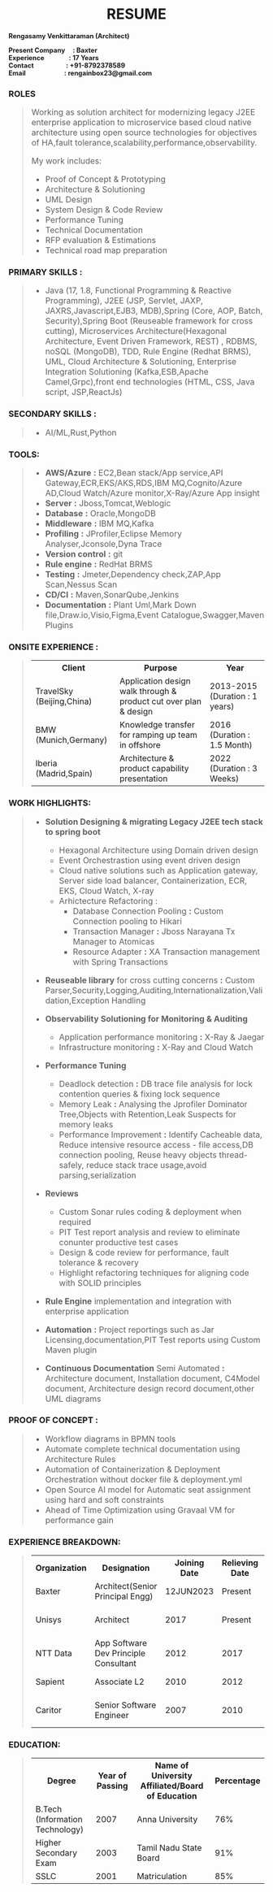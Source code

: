 <h1 align="center">RESUME</h1>
<h2 align="left" style="font-size: 0.8rem;">
<p>Rengasamy Venkittaraman (Architect)</p>
Present Company &nbsp;&nbsp;&nbsp;&nbsp;:&nbsp;Baxter
<br>Experience&nbsp;&nbsp;&nbsp;&nbsp;&nbsp;&nbsp;&nbsp;&nbsp;&nbsp;&nbsp;&nbsp;&nbsp;&nbsp;&nbsp;&nbsp;&nbsp;: 17 Years
<br>Contact &nbsp;&nbsp;&nbsp;&nbsp;&nbsp;&nbsp;&nbsp;&nbsp;&nbsp;&nbsp;&nbsp;&nbsp;&nbsp;&nbsp;&nbsp;&nbsp;&nbsp;&nbsp;&nbsp;&nbsp;:&nbsp;+91-8792378589 
<br>Email &nbsp;&nbsp;&nbsp;&nbsp;&nbsp;&nbsp;&nbsp;&nbsp;&nbsp;&nbsp;&nbsp;&nbsp;&nbsp;&nbsp;&nbsp;&nbsp;&nbsp;&nbsp;&nbsp;&nbsp;&nbsp;&nbsp;&nbsp;&nbsp;: rengainbox23@gmail.com</p>
 </h2>

<h3 align="left">ROLES</h3>
<blockquote style="font-size: 1rem;">

Working as solution architect for modernizing legacy J2EE enterprise application to microservice based cloud native architecture using open source technologies for objectives of HA,fault tolerance,scalability,performance,observability.

My work includes:

- Proof of Concept & Prototyping
-   Architecture & Solutioning
-   UML Design
-   System Design & Code Review
-   Performance Tuning
-   Technical Documentation
-   RFP evaluation & Estimations
-   Technical road map preparation
</blockquote >

<h3 align="left">PRIMARY SKILLS :</h3>

<blockquote style="font-size: 1rem;">

- Java (17, 1.8, Functional Programming & Reactive Programming), J2EE (JSP, Servlet, JAXP, JAXRS,Javascript,EJB3, MDB),Spring (Core, AOP, Batch, Security),Spring Boot (Reuseable framework for cross cutting), Microservices Architecture(Hexagonal Architecture, Event Driven Framework, REST) , RDBMS, noSQL (MongoDB), TDD, Rule Engine (Redhat BRMS), UML, Cloud Architecture & Solutioning, Enterprise Integration Solutioning (Kafka,ESB,Apache Camel,Grpc),front end technologies (HTML, CSS, Java script, JSP,ReactJs)

</blockquote >         



<h3 align="left">SECONDARY SKILLS :</h3>

<blockquote style="font-size: 1rem;">

- AI/ML,Rust,Python

</blockquote > 

<h3 align="left">TOOLS:</h3>


<blockquote style="font-size: 1rem;">

-   **AWS/Azure** **:** EC2,Bean stack/App service,API Gateway,ECR,EKS/AKS,RDS,IBM MQ,Cognito/Azure AD,Cloud Watch/Azure monitor,X-Ray/Azure App insight
-   **Server** **:** Jboss,Tomcat,Weblogic
-   **Database** **:** Oracle,MongoDB
-   **Middleware** **:** IBM MQ,Kafka
-   **Profiling** **:** JProfiler,Eclipse Memory Analyser,Jconsole,Dyna Trace
-   **Version control** **:** git
-   **Rule engine** **:** RedHat BRMS
-   **Testing** **:** Jmeter,Dependency check,ZAP,App Scan,Nessus Scan
-   **CD/CI** **:** Maven,SonarQube,Jenkins
-   **Documentation** **:** Plant Uml,Mark Down file,Draw.io,Visio,Figma,Event Catalogue,Swagger,Maven Plugins

</blockquote>

<h3 align="left">ONSITE EXPERIENCE :</h3>

<blockquote style="font-size: 1rem;">
  <table>
  <tr>
    <th>Client</th>
    <th>Purpose</th>
    <th>Year</th>
  </tr>
  <tr>
    <td>TravelSky (Beijing,China)</td>
    <td>Application design walk through & product cut over plan & design</td> 
    <td>2013-2015 (Duration : 1 years)</td>
  </tr>
  <tr>
    <td>BMW (Munich,Germany)</td>
    <td>Knowledge transfer for ramping up team in offshore</td> 
    <td>2016 (Duration : 1.5 Month)</td>
  </tr>
<tr>
    <td>Iberia (Madrid,Spain)</td>
    <td>Architecture & product capability presentation</td> 
    <td>2022 (Duration : 3 Weeks)</td>
  </tr>
</table> 
</blockquote>

<h3 align="left">WORK HIGHLIGHTS:</h3>
<blockquote style="font-size: 1rem;">

-   **Solution Designing & migrating Legacy J2EE tech stack to spring boot**
    -    Hexagonal Architecture using Domain driven design
    -    Event Orchestrastion using event driven design
    -    Cloud native solutions such as Application gateway, Server side load balancer, Containerization, ECR, EKS, Cloud Watch, X-ray
    -    Arhictecture Refactoring :
            - Database Connection Pooling **:** Custom Connection pooling to Hikari
            -    Transaction Manager **:** Jboss Narayana Tx Manager to Atomicas
            -    Resource Adapter **:** XA Transaction management with Spring Transactions

-  **Reuseable library** for cross cutting concerns **:** Custom Parser,Security,Logging,Auditing,Internationalization,Validation,Exception Handling

-   **Observability Solutioning for Monitoring & Auditing**
    - Application performance monitoring **:** X-Ray & Jaegar
    - Infrastructure monitoring **:** X-Ray and Cloud Watch
-    **Performance Tuning**
       - Deadlock detection **:** DB trace file analysis for lock contention queries & fixing lock sequence
       - Memory Leak **:** Analysing the Jprofiler Dominator Tree,Objects with Retention,Leak Suspects for memory leaks
       - Performance Improvement **:** Identify Cacheable data, Reduce intensive resource access - file access,DB connection pooling, Reuse heavy objects thread-safely, reduce stack trace usage,avoid parsing,serialization
-    **Reviews**

      - Custom Sonar rules coding & deployment when required
      - PIT Test report analysis and review to eliminate conunter productive test cases
      - Design & code review for performance, fault tolerance & recovery
      - Highlight refactoring techniques for aligning code with SOLID principles
-    **Rule Engine** implementation and integration with enterprise application

-    **Automation** **:** Project reportings such as Jar Licensing,documentation,PIT Test reports using Custom Maven plugin

-  **Continuous Documentation** Semi Automated  **:** Architecture document, Installation document, C4Model document, Architecture design record document,other UML diagrams
</blockquote>

<h3 align="left">PROOF OF CONCEPT :</h3>

<blockquote style="font-size: 1rem;">

-  Workflow diagrams in BPMN tools
-  Automate complete technical documentation using Architecture Rules
-  Automation of Containerization & Deployment Orchestration without docker file & deployment.yml
-  Open Source AI model for Automatic seat assignment using hard and soft constraints
-  Ahead of Time Optimization using Gravaal VM for performance gain

</blockquote>

<h3 align="left">EXPERIENCE BREAKDOWN:</h3>

<blockquote style="font-size: 1rem;">
<table>
  <tr>
    <th>Organization</th>
    <th>Designation</th>
    <th>Joining Date</th>
    <th>Relieving Date</th> 
    <th>Project</th>
    <th>Domain</th>
  </tr>
  <tr>
    <td>Baxter</td>
    <td>Architect(Senior Principal Engg)</td>
    <td>12JUN2023</td>
    <td>Present</td> 
    <td>Patient Monitoring (FLC)</td>
    <td>Health Care</td> 
  </tr>
  <tr>
    <td>Unisys</td>
    <td>Architect</td>
    <td>2017</td>
    <td>Present</td> 
    <td>Order Management System (Aircore)</td>
    <td>Airline Passengers Transportation</td> 
  </tr>
  <tr>
    <td>NTT Data</td>
    <td>App Software Dev Principle Consultant</td>
    <td>2012</td>
    <td>2017</td> 
    <td>EFA (BMW)</td>
    <td>Automobiles</td>
  </tr>
<tr>
   <td>Sapient</td>
    <td>Associate L2</td>
    <td>2010</td>
    <td>2012</td>
    <td>Omgeo,Vodafone</td> 
    <td>Banking & Telecom</td>
  </tr>
<tr>
   <td>Caritor</td>
    <td>Senior Software Engineer</td>
    <td>2007</td>
    <td>2010</td> 
    <td>Airline Reservation System (Aircore)</td>
    <td>Airline Passengers Transportation</td>
  </tr>
</table> 
</blockquote>

<h3 align="left">EDUCATION:</h3>

<blockquote style="font-size: 1rem;">
<table>
  <tr>
    <th>Degree</th>
    <th>Year of Passing</th>
    <th>Name of University Affiliated/Board of Education</th>
    <th>Percentage</th> 
  </tr>
  <tr>
    <td>B.Tech (Information Technology)</td>
    <td>2007</td>
    <td>Anna University</td>
    <td>76%</td> 
  </tr>
  <tr>
    <td>Higher Secondary Exam</td>
    <td>2003</td>
    <td>Tamil Nadu State Board</td>
    <td>91%</td> 
  </tr>
<tr>
   <td>SSLC</td>
    <td>2001</td>
    <td>Matriculation</td>
    <td>85%</td> 
  </tr>
</table> 
</blockquote>
